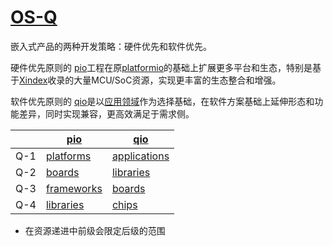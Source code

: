 # [OS-Q](https://github.com/OS-Q)

嵌入式产品的两种开发策略：硬件优先和软件优先。

硬件优先原则的 [pio](https://github.com/OS-Q/pio)工程在原[platformio](https://github.com/platformio/platformio-core)的基础上扩展更多平台和生态，特别是基于[Xindex](https://github.com/SoCXin)收录的大量MCU/SoC资源，实现更丰富的生态整合和增强。

软件优先原则的 [qio](https://github.com/OS-Q/qio)是以[应用领域](https://github.com/OS-Q/applications)作为选择基础，在软件方案基础上延伸形态和功能差异，同时实现兼容，更高效满足于需求侧。



|  | [pio](https://github.com/OS-Q/pio) | [qio](https://github.com/OS-Q/qio) |
| ----- | ---------- | ---------- |
| Q-1 | [platforms](https://github.com/OS-Q/platforms) | [applications](https://github.com/OS-Q/applications) |
| Q-2 | [boards](https://github.com/OS-Q/boards) | [libraries](https://github.com/OS-Q/libraries)  |
| Q-3 | [frameworks](https://docs.platformio.org/en/latest/frameworks)  | [boards](https://github.com/OS-Q/boards) |
| Q-4 | [libraries](https://github.com/OS-Q/libraries) | [chips](https://doc.soc.xin/) |

* 在资源递进中前级会限定后级的范围

